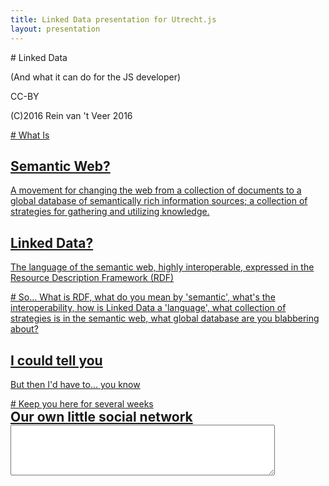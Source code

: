```yaml
---
title: Linked Data presentation for Utrecht.js
layout: presentation
---
```

<script src="https://cdnjs.cloudflare.com/ajax/libs/d3/4.2.7/d3.min.js"></script>
<script src="/js/d3-jetpack.js"></script>
<script src="https://cdnjs.cloudflare.com/ajax/libs/jquery/3.1.1/jquery.min.js"></script>

<section markdown="1">
# Linked Data

(And what it can do for the JS developer)

CC-BY

(C)2016 Rein van 't Veer 2016
<a href="#/1" class="navigate-down" />
</section>

<section markdown="1">
# What Is

## Semantic Web?
A movement for changing the web from a collection of documents to a global database of semantically rich information sources; a collection of strategies for gathering and utilizing knowledge.

## Linked Data?
The language of the semantic web, highly interoperable, expressed in the Resource Description Framework (RDF)
<a href="#/2" class="navigate-down" />
</section>

<section markdown="1">
# So...
What is RDF, what do you mean by 'semantic', what's the interoperability, how is Linked Data a 'language', what collection of strategies is in the semantic web, what global database are you blabbering about?

## I could tell you
But then I'd have to... you know
<a href="#/3" class="navigate-down" />
</section>

<section markdown="1">
# Keep you here for several weeks
<a href="#/4" class="navigate-down" />
</section>

<section id="table-section" markdown="1">
<h1 style="display:table-cell;vertical-align:top">Our own little social network</h1>
<textarea id="csv" cols="50" rows="5" oninput></textarea>
<script type="application/javascript">
    $('#csv').bind('input propertychange', function() {
        $('#table-section')
            .removeAttr('style')
            .css('top', '0px');

        $( "#table" ).empty();
        var csvData = d3.csvParse(this.value);
        console.log('d3 said', csvData);

        // create the table & table head
        var table = d3.select('#table')
            .append('table')
            .attr('class', 'table-striped');

        table.append('thead')
            .append('tr')
            .selectAll('th')
            .data(csvData.columns).enter()
            .append('th')
            .attr('style', 'color: #774141;')
            .text(function(d){return d;});
        
        table.append('tbody')
            .selectAll('tr')
            .data(csvData).enter()
            .append('tr')
            .selectAll('td')
            .data(function(row, i) {
                console.log(row, i);
                return csvData.columns.map(function(column) {
                    return row[column];
                });
            }).enter()
            .append('td')
            .text(function(d){return d;});
    })
</script>
<div id="table"></div>
<a href="#/5" class="navigate-down" />
</section>

<section markdown="1">
<a href="#/6" class="navigate-down" />
</section>